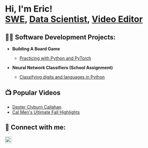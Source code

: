 <h1>Hi, I'm Eric!<br/><a href="https://github.com/joshmadakor1">SWE</a>, <a href="https://www.linkedin.com/in/joshmadakor/">Data Scientist</a>, <a href="https://www.youtube.com/c/joshmadakor">Video Editor</a></h1>

<h2>👨‍💻 Software Development Projects:</h2>

- <b>Building A Board Game</b>
  - [Practicing with Python and PyTorch](https://github.com/OrangeTango101/Board_Game)

- <b>Neural Network Classifiers (School Assignment)</b>
  - [Classifying digits and languages in Python](https://github.com/OrangeTango101/machinelearning)

<h2>📺 Popular Videos</h2>

- [Dexter Clyburn Callahan](https://www.youtube.com/watch?v=jX_OnmxQ1YQ)
- [Cal Men's Ultimate Fall Highlights](https://www.youtube.com/watch?v=kUU_ST5wW8c)

<h2> 🤳 Connect with me:</h2>

[<img align="left" alt="JoshMadakor | LinkedIn" width="22px" src="https://cdn.jsdelivr.net/npm/simple-icons@v3/icons/linkedin.svg" />][linkedin]

[linkedin]: www.linkedin.com/in/eric-johnson-224b19216

